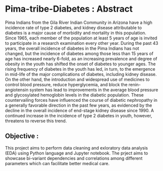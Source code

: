 # Pima-tribe-Diabetes : Abstract
Pima Indians from the Gila River Indian Community in Arizona have a high incidence rate of type 2 diabetes, and kidney disease attributable to diabetes is a major cause of morbidity and mortality in this population. Since 1965, each member of the population at least 5 years of age is invited to participate in a research examination every other year. During the past 43 years, the overall incidence of diabetes in the Pima Indians has not changed, but the incidence of diabetes among those less than 15 years of age has increased nearly 6-fold, as an increasing prevalence and degree of obesity in the youth has shifted the onset of diabetes to younger ages. The rising frequency of diabetes in the youth has led, in turn, to the emergence in mid-life of the major complications of diabetes, including kidney disease. On the other hand, the introduction and widespread use of medicines to control blood pressure, reduce hyperglycemia, and block the renin-angiotensin system has lead to improvements in the average blood pressure and glycosylated hemoglobin levels in the diabetic population. These countervailing forces have influenced the course of diabetic nephropathy in a generally favorable direction in the past few years, as evidenced by the decline in the overall incidence of end-stage kidney disease since 1990. A continued increase in the incidence of type 2 diabetes in youth, however, threatens to reverse this trend.


## Objective :
This project aims to perform data cleaning and exloratory data analysis (EDA) using Python language and Jupyter notebook. The  prject aims to showcase bi-variant dependencies and correlations among different parameters which can facilitate better medical care.
